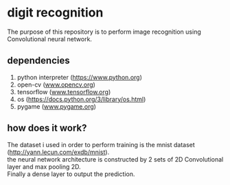 # digit recognition
The purpose of this repository is to perform image recognition using Convolutional neural network.
## dependencies
1. python interpreter (https://www.python.org)
2. open-cv (www.opencv.org)
3. tensorflow (www.tensorflow.org)
4. os (https://docs.python.org/3/library/os.html)
5. pygame (www.pygame.org)
## how does it work?
The dataset i used in order to perform training is the mnist dataset (http://yann.lecun.com/exdb/mnist). </br>
the neural network architecture is constructed by 2 sets of 2D Convolutional layer and max pooling 2D. </br>
Finally a dense layer to output the prediction.
